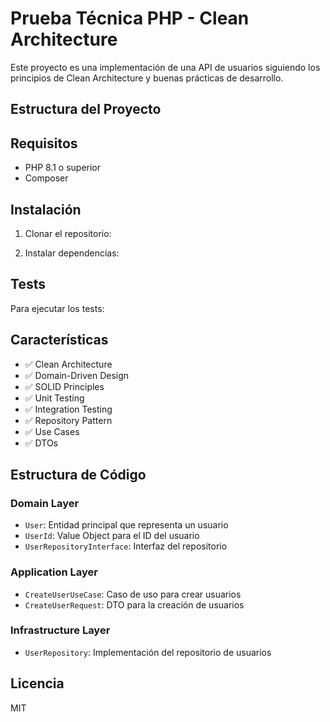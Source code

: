 # Prueba Técnica PHP - Clean Architecture

Este proyecto es una implementación de una API de usuarios siguiendo los principios de Clean Architecture y buenas prácticas de desarrollo.

## Estructura del Proyecto 

## Requisitos

- PHP 8.1 o superior
- Composer

## Instalación

1. Clonar el repositorio: 

2. Instalar dependencias:

## Tests

Para ejecutar los tests:

## Características

- ✅ Clean Architecture
- ✅ Domain-Driven Design
- ✅ SOLID Principles
- ✅ Unit Testing
- ✅ Integration Testing
- ✅ Repository Pattern
- ✅ Use Cases
- ✅ DTOs

## Estructura de Código

### Domain Layer
- `User`: Entidad principal que representa un usuario
- `UserId`: Value Object para el ID del usuario
- `UserRepositoryInterface`: Interfaz del repositorio

### Application Layer
- `CreateUserUseCase`: Caso de uso para crear usuarios
- `CreateUserRequest`: DTO para la creación de usuarios

### Infrastructure Layer
- `UserRepository`: Implementación del repositorio de usuarios

## Licencia

MIT